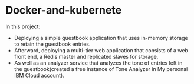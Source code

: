 # Docker-and-kubernete
In this project:
  - Deploying a simple guestbook application that uses in-memory storage to retain the guestbook entries. 
  - Afterward, deploying a multi-tier web application that consists of a web front end, a Redis master and replicated slaves for storage,
  - As well as an analyzer service that analyzes the tone of entries left in the guestbook(created a free instance of Tone Analyzer in My personal IBM Cloud account).
